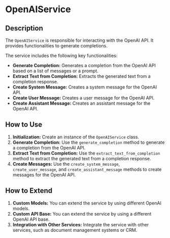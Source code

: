 # OpenAIService

## Description

The `OpenAIService` is responsible for interacting with the OpenAI API. It provides functionalities to generate completions.

The service includes the following key functionalities:

-   **Generate Completion:** Generates a completion from the OpenAI API based on a list of messages or a prompt.
-   **Extract Text from Completion:** Extracts the generated text from a completion response.
-   **Create System Message:** Creates a system message for the OpenAI API.
-   **Create User Message:** Creates a user message for the OpenAI API.
-   **Create Assistant Message:** Creates an assistant message for the OpenAI API.

## How to Use

1.  **Initialization:** Create an instance of the `OpenAIService` class.
2.  **Generate Completion:** Use the `generate_completion` method to generate a completion from the OpenAI API.
3.  **Extract Text from Completion:** Use the `extract_text_from_completion` method to extract the generated text from a completion response.
4.  **Create Messages:** Use the `create_system_message`, `create_user_message`, and `create_assistant_message` methods to create messages for the OpenAI API.

## How to Extend

1.  **Custom Models:** You can extend the service by using different OpenAI models.
2.  **Custom API Base:** You can extend the service by using a different OpenAI API base.
3.  **Integration with Other Services:** Integrate the service with other services, such as document management systems or CRM.
